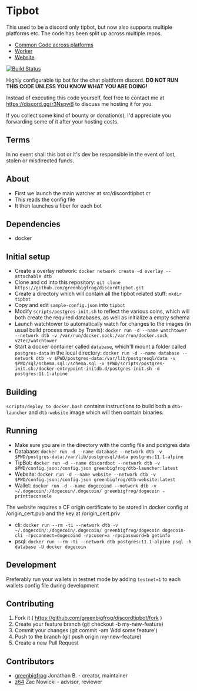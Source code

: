 # Tipbot

This used to be a discord only tipbot, but now also supports multiple platforms etc.
The code has been split up across multiple repos.

- [Common Code across platforms](https://github.com/greenbigfrog/tipbot-common)
- [Worker](https://github.com/greenbigfrog/tipbot-worker)
- [Website](https://github.com/greenbigfrog/tipbot-website)

[![Build Status](https://travis-ci.org/greenbigfrog/discordtipbot.svg?branch=master)](https://travis-ci.org/greenbigfrog/discordtipbot)

Highly configurable tip bot for the chat plattform discord. **DO NOT RUN THIS CODE UNLESS YOU KNOW WHAT YOU ARE DOING!**

Instead of executing this code yourself, feel free to contact me at https://discord.gg/r3NspwB to discuss me hosting it for you.

If you collect some kind of bounty or donation(s), I'd appreciate you forwarding some of it after your hosting costs.

## Terms

In no event shall this bot or it's dev be responsible in the event of lost, stolen or misdirected funds.

## About
- First we launch the main watcher at src/discordtipbot.cr
- This reads the config file
- It then launches a fiber for each bot

## Dependencies
- docker

## Initial setup
<!--
- Install core wallet for each currency you plan on running
- Add the RPC info to each wallets corresponding config file (`rpcuser` and `rpcpassword`)
- Add `walletnotify=curl --retry 10 -X POST http://127.0.0.1:ABC/?tx=%s` to your wallets config file, replacing `ABC` with the walletnotify port you plan on using
- It's recommendable to run your node as a full node, but to limit the connections to ~30, since else you might run into performance issues (`maxconnections=30`)
-->

- Create a overlay network: `docker network create -d overlay --attachable dtb`
- Clone and cd into this repository: `git clone https://github.com/greenbigfrog/discordtipbot.git`
- Create a directory which will contain all the tipbot related stuff: `mkdir tipbot`
- Copy and edit `sample-config.json` into `tipbot`
- Modify `scripts/postgres-init.sh` to reflect the various coins, which will both create the required databases, as well as initialize a empty schema
- Launch watchtower to automatically watch for changes to the images (in usual build process made by Travis): `docker run -d --name watchtower --network dtb -v /var/run/docker.sock:/var/run/docker.sock v2tec/watchtower`
- Start a docker container called `database`, which'll mount a folder called `postgres-data` in the local directory: `docker run -d --name database --network dtb -v $PWD/postgres-data:/var/lib/postgresql/data -v $PWD/sql/schema.sql:/schema.sql -v $PWD/scripts/postgres-init.sh:/docker-entrypoint-initdb.d/postgres-init.sh -d postgres:11.1-alpine`

## Building
`scripts/deploy_to_docker.bash` contains instructions to build both a `dtb-launcher` and `dtb-website` image which will then contain binaries.

## Running
- Make sure you are in the directory with the config file and postgres data
- Database: `docker run -d --name database --network dtb -v $PWD/postgres-data:/var/lib/postgresql/data postgres:11.1-alpine`
- TipBot: `docker run -d --name discordbot --network dtb -v $PWD/config.json:/config.json greenbigfrog/dtb-launcher:latest`
- Website: `docker run -d --name website --network dtb -v $PWD/config.json:/config.json greenbigfrog/dtb-website:latest`
- Wallet: `docker run -d --name dogecoind --network dtb -v ~/.dogecoin/:/dogecoin/.dogecoin/ greenbigfrog/dogecoin -printtoconsole`

The website requires a CF origin certificate to be stored in docker config at /origin_cert.pub and the key at /origin_cert.priv

- cli: `docker run --rm -ti --network dtb -v ~/.dogecoin/:/dogecoin/.dogecoin/ greenbigfrog/dogecoin dogecoin-cli -rpcconnect=dogecoind -rpcuser=a -rpcpassword=b getinfo`
- psql: `docker run --rm -ti --network dtb postgres:11.1-alpine psql -h database -U docker dogecoin`

## Development

Preferably run your wallets in testnet mode by adding `testnet=1` to each wallets config file during development

## Contributing

1. Fork it ( https://github.com/greenbigfrog/discordtipbot/fork )
2. Create your feature branch (git checkout -b my-new-feature)
3. Commit your changes (git commit -am 'Add some feature')
4. Push to the branch (git push origin my-new-feature)
5. Create a new Pull Request

## Contributors

- [greenbigfrog](https://github.com/greenbigfrog) Jonathan B. - creator, maintainer
- [z64](https://github.com/z64) Zac Nowicki - advisor, reviewer
